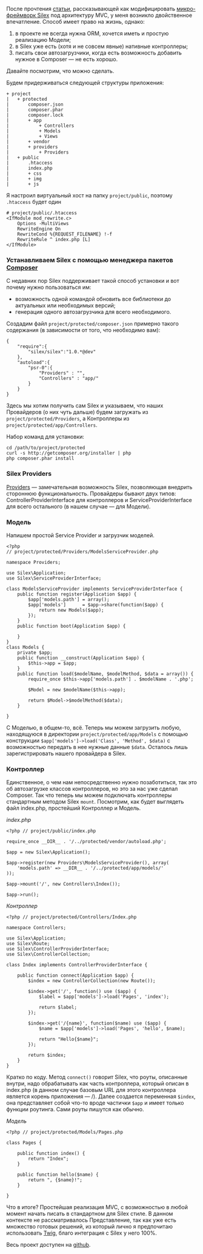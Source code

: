 После прочтения [статьи](http://habrahabr.ru/post/160509/ "Как превратить Silex в полноценный PHP фреймворк"), рассказывающей как модифицировать [микро-фреймворк Silex](http://silex.sensiolabs.org/ "Silex micro-framework") под архитектуру MVC, у меня возникло двойственное впечатление. Способ имеет право на жизнь, однако:

1. в проекте не всегда нужна ORM, хочется иметь и простую реализацию Модели;
2. в Silex уже есть (хотя и не совсем явные) нативные контроллеры;
3. писать свои автозагрузчики, когда есть возможность добавить нужное в Composer — не есть хорошо.

Давайте посмотрим, что можно сделать.


Будем придерживаться следующей структуры приложения:

	+ project
	|	+ protected
	|		composer.json
	|		composer.phar
	|		composer.lock
	|		+ app
	|			+ Controllers
	|			+ Models
	|			+ Views
	|		+ vendor
	|		+ providers
	|			+ Providers
	|	+ public
	|		.htaccess
	|		index.php
	|		+ css
	|		+ img
	|		+ js

Я настроил виртуальный хост на папку `project/public`, поэтому `.htaccess` будет один

	# project/public/.htaccess
	<IfModule mod_rewrite.c>
	    Options -MultiViews
	    RewriteEngine On
	    RewriteCond %{REQUEST_FILENAME} !-f
	    RewriteRule ^ index.php [L]
	</IfModule>

### Устанавливаем Silex с помощью менеджера пакетов [Composer](http://getcomposer.org/ "Composer") ###
С недавних пор Silex поддерживает такой способ установки и вот почему нужно пользоваться им:
- возможность одной командой обновить все библиотеки до актуальных или необходимых версий;
- генерация одного автозагрузчика для всего необходимого.

Создадим файл `project/protected/composer.json` примерно такого содержания (в зависимости от того, что необходимо вам):

	{
		"require":{
			"silex/silex":"1.0.*@dev"
		},
		"autoload":{
	        "psr-0":{
	            "Providers" : "",
	            "Controllers" : "app/"
	        }
	    }
	}


Здесь мы хотим получить сам Silex и указываем, что наших Провайдеров (о них чуть дальше) будем загружать из `project/protected/Providers`, а Контроллеры из `project/protected/app/Controllers`.

Набор команд для установки:

	cd /path/to/project/protected
	curl -s http://getcomposer.org/installer | php
	php composer.phar install

### Silex Providers ###

[Providers](http://silex.sensiolabs.org/doc/providers.html "Silex Providers") — замечательная возможность Silex, позволяющая внедрить стороннюю функциональность. Провайдеры бывают двух типов: ControllerProviderInterface для контроллеров и ServiceProviderInterface для всего остального (в нашем случае — для Модели).


### Модель ###

Напишем простой Service Provider и загрузчик моделей.

	<?php
	// project/protected/Providers/ModelsServiceProvider.php

	namespace Providers;

	use Silex\Application;
	use Silex\ServiceProviderInterface;

	class ModelsServiceProvider implements ServiceProviderInterface {
		public function register(Application $app) {
			$app['models.path'] = array();
			$app['models']      = $app->share(function($app) {
				return new Models($app);
			});
		}
		public function boot(Application $app) {

		}
	}
	class Models {
		private $app;
		public function __construct(Application $app) {
			$this->app = $app;
		}
		public function load($modelName, $modelMethod, $data = array()) {
			require_once $this->app['models.path'] . $modelName . '.php';

			$Model = new $modelName($this->app);

			return $Model->$modelMethod($data);
		}

	}

С Моделью, в общем-то, всё. Теперь мы можем загрузить любую, находящуюся в директории `project/protected/app/Models` с помощью конструкции `$app['models']->load('Class', 'Method', $data)` с возможностью передать в нее нужные данные `$data`. Осталось лишь зарегистрировать нашего провайдера в Silex.

### Контроллер ###

Единственное, о чем нам непосредственно нужно позаботиться, так это об автозагрузке классов контроллеров, но это за нас уже сделал Composer. Так что теперь мы можем подключать контроллеры стандартным методом Silex `mount`. Посмотрим, как будет выглядеть файл index.php, простейший Контроллер и Модель.

*index.php*

	<?php // project/public/index.php

	require_once __DIR__ . '/../protected/vendor/autoload.php';

	$app = new Silex\Application();

	$app->register(new Providers\ModelsServiceProvider(), array(
		'models.path' => __DIR__ . '/../protected/app/models/'
	));

	$app->mount('/', new Controllers\Index());

	$app->run();

*Контроллер*

	<?php // project/protected/Controllers/Index.php

	namespace Controllers;

	use Silex\Application;
	use Silex\Route;
	use Silex\ControllerProviderInterface;
	use Silex\ControllerCollection;

	class Index implements ControllerProviderInterface {

		public function connect(Application $app) {
			$index = new ControllerCollection(new Route());

			$index->get('/', function() use ($app) {
				$label = $app['models']->load('Pages', 'index');

				return $label;
			});

			$index->get('/{name}', function($name) use ($app) {
				$name = $app['models']->load('Pages', 'hello', $name);

				return "Hello{$name}";
			});

			return $index;
		}
	}

Кратко по коду. Метод `connect()` говорит Silex, что роуты, описанные внутри, надо обрабатывать как часть контроллера, который описан в index.php (в данном случае базовым URL для этого контроллера является корень приложения — /). Далее создается переменная `$index`, она представляет собой что-то вроде частички `$app` и имеет только функции роутинга. Сами роуты пишутся как обычно.

*Модель*

	<?php // project/protected/Models/Pages.php

	class Pages {
		
		public function index() {
			return "Index";
		}

		public function hello($name) {
			return ", {$name}!";
		}

	}


Что в итоге? Простейшая реализация MVC, с возможностью в любой момент начать писать в стандартном для Silex стиле. В данном контексте не рассматривалось Представление, так как уже есть множество готовых решений, из который лично я предпочитаю использовать [Twig](http://twig.sensiolabs.org/ "Twig - The flexible, fast, and secure
template engine for PHP"), благо интеграция с Silex у него 100%.

Весь проект доступен на [github](https://github.com/geakstr/Silex-MVC "GitHub - Silex-MVC").









